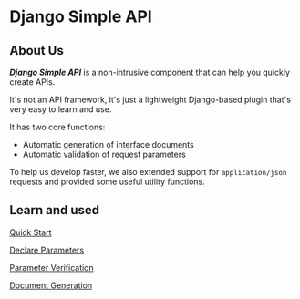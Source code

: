 # Django Simple API

## About Us
***Django Simple API*** is a non-intrusive component that can help you quickly create APIs.

It's not an API framework, it's just a lightweight Django-based plugin that's very easy to learn and use.

It has two core functions:

* Automatic generation of interface documents
* Automatic validation of request parameters

To help us develop faster, we also extended support for `application/json` requests and provided some useful utility functions.


## Learn and used
[Quick Start](quick-start.md)

[Declare Parameters](declare-parameters.md)

[Parameter Verification](parameter-verification.md)

[Document Generation](document-generation.md)
